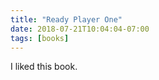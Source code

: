 ```yaml
---
title: "Ready Player One"
date: 2018-07-21T10:04:04-07:00
tags: [books]
---
```


I liked this book.
